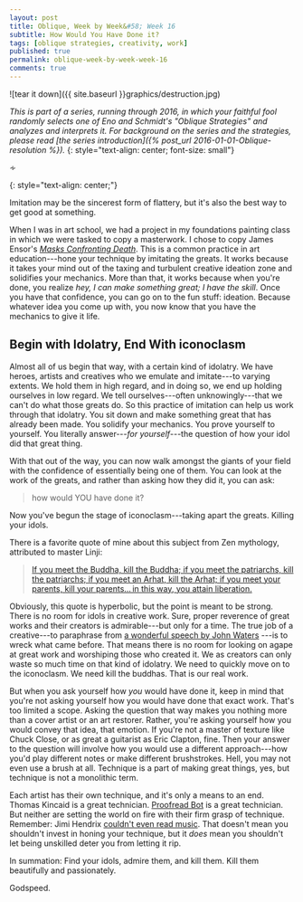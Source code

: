 ```yaml
---
layout: post
title: Oblique, Week by Week&#58; Week 16
subtitle: How Would You Have Done it?
tags: [oblique strategies, creativity, work]
published: true
permalink: oblique-week-by-week-week-16
comments: true
---
```

![tear it down]({{ site.baseurl }}graphics/destruction.jpg)

*This is part of a series, running through 2016, in which your faithful fool randomly selects one of Eno and Schmidt's "Oblique Strategies" and analyzes and interprets it. For background on the series and the strategies, please read [the series introduction]({% post_url 2016-01-01-Oblique-resolution %}).*
{: style="text-align: center; font-size: small"}

<p>&homtht;</p>
{: style="text-align: center;"}

Imitation may be the sincerest form of flattery, but it's also the best way to get good at something.

When I was in art school, we had a project in my foundations painting class in which we were tasked to copy a masterwork. I chose to copy James Ensor's [*Masks Confronting Death*](http://www.moma.org/collection/works/79855?locale=en). This is a common practice in art education---hone your technique by imitating the greats. It works because it takes your mind out of the taxing and turbulent creative ideation zone and solidifies your mechanics. More than that, it works because when you're done, you realize *hey, I can make something great; I have the skill*. Once you have that confidence, you can go on to the fun stuff: ideation. Because whatever idea you come up with, you now know that you have the mechanics to give it life.


## Begin with Idolatry, End With iconoclasm

Almost all of us begin that way, with a certain kind of idolatry. We have heroes, artists and creatives who we emulate and imitate---to varying extents. We hold them in high regard, and in doing so, we end up holding ourselves in low regard. We tell ourselves---often unknowingly---that we can't do what those greats do. So this practice of imitation can help us work through that idolatry. You sit down and make something great that has already been made. You solidify your mechanics. You prove yourself to yourself. You literally answer---*for yourself*---the question of how your idol did that great thing.

With that out of the way, you can now walk amongst the giants of your field with the confidence of essentially being one of them. You can look at the work of the greats, and rather than asking how they did it, you can ask:

>how would YOU have done it?

<!--more-->

Now you've begun the stage of iconoclasm---taking apart the greats. Killing your idols.

There is a favorite quote of mine about this subject from Zen mythology, attributed to master Linji:

>[If you meet the Buddha, kill the Buddha; if you meet the patriarchs, kill the patriarchs; if you meet an Arhat, kill the Arhat; if you meet your parents, kill your parents… in this way, you attain liberation. ](http://www.dailybuddhism.com/archives/670)

Obviously, this quote is hyperbolic, but the point is meant to be strong. There is no room for idols in creative work. Sure, proper reverence of great works and their creators is admirable---but only for a time. The true job of a creative---to paraphrase from [a wonderful speech by John Waters](https://youtu.be/Hl05XGifKb4) ---is to wreck what came before. That means there is no room for looking on agape at great work and worshiping those who created it. We as creators can only waste so much time on that kind of idolatry. We need to quickly move on to the iconoclasm. We need kill the buddhas. That is our real work.

But when you ask yourself how *you* would have done it, keep in mind that you're not asking yourself how you would have done that exact work. That's too limited a scope. Asking the question that way makes you nothing more than a cover artist or an art restorer. Rather, you're asking yourself how you would convey that idea, that emotion. If you're not a master of texture like Chuck Close, or as great a guitarist as Eric Clapton, fine. Then your answer to the question will involve how you would use a different approach---how you'd play different notes or make different brushstrokes. Hell, you may not even use a brush at all. Technique is a part of making great things, yes, but technique is not a monolithic term.

 Each artist has their own technique, and it's only a means to an end. Thomas Kincaid is a great technician. [Proofread Bot](http://proofreadbot.com/) is a great technician. But neither are setting the world on fire with their firm grasp of technique. Remember: Jimi Hendrix [couldn't even read music](http://ppcorn.com/us/2016/01/08/top-5-musicians-who-couldnt-read-music/). That doesn't mean you shouldn't invest in honing your technique, but it *does* mean you shouldn't let being unskilled deter you from letting it rip.

 In summation: Find your idols, admire them, and kill them. Kill them beautifully and passionately.

 Godspeed.

